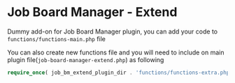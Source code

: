 # Job Board Manager - Extend

Dummy add-on for Job Board Manager plugin, you can add your code to ```functions/functions-main.php``` file

You can also create new functions file and you will need to include on main plugin file(`job-board-manager-extend.php`) as following

```php
require_once( job_bm_extend_plugin_dir . 'functions/functions-extra.php');

```